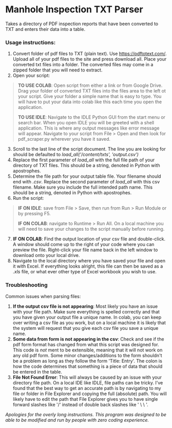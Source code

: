 # Manhole Inspection TXT Parser
Takes a directory of PDF inspection reports that have been converted to TXT and enters their data into a table.

### **Usage instructions:**
1. Convert folder of pdf files to TXT (plain text). Use https://pdftotext.com/. Upload all of your pdf files to the site and press download all. Place your converted txt files into a folder. The converted files may come in a zipped folder that you will need to extract. 
2. Open your script:
> **TO USE COLAB**: Open script from either a link or from Google Drive. Drag your folder of converted TXT files into the files area to the left ot your script. Give your folder a simple name that is easy to type. You will have to put your data into colab like this each time you open the application.
> 
>**TO USE IDLE**: Navigate to the IDLE Python GUI from the start menu or search bar. When you open IDLE you will be greeted with a shell application. This is where any output messages like error message will appear. Navigate to your script from File > Open and then look for pdf_scraper.py wherever you have it saved. 
3. Scroll to the last line of the script document. The line you are looking for should be defaulted to *load_all('/content/txts', 'output.csv')*
4. Replace the first parameter of *load_all*  with the full file path of your directory of TXT files. This should be a string, denoted in Python with apostrophes. 
5. Determine the file path for your output table file. Your filename should end with *.csv*. Replace the second parameter of *load_all* with this csv filename. Make sure you include the full intended path name. This should be a string, denoted in Python with apostrophes. 
6. Run the script:
> **IF ON IDLE**: save from File > Save, then run from Run > Run Module or by pressing F5.
>
> **IF ON COLAB**: navigate to Runtime > Run All. On a local machine you will need to save your changes to the script manually before running. 

7. **IF ON COLAB**: Find the output location of your csv file and double-click. A window should come up to the right of your code where you can preview the file. Right-click your file name back in the left window to download onto your local drive. 
8. Navigate to the local directory where you have saved your file and open it with Excel. If everything looks alright, this file can then be saved as a *.xls* file, or what ever other type of Excel workbook you wish to use.

### **Troubleshooting**
Common issues when parsing files:
1. **If the output csv file is not appearing**:  Most likely you have an issue with your file path. Make sure everything is spelled correctly and that you have given your output file a unique name. In colab, you can keep over writing a csv file as you work, but on a local machine it is likely that the system will request that you give each csv file you save a unique name. 
2. **Some data from form is not appearing in the csv**: Check and see if the pdf form format has changed from what this script was designed for. This code is *not* ment to be extensible, meaning that it will not work on any old pdf form. Some minor changes/additions to the form shouldn't be a problem as long as they follow the form 'Title: Entry'. The colon is how the code determines that something is a piece of data that should be entered in the table.
3. **File Not Found Error**: This will always be caused by an issue with your directory file path. On a local IDE like IDLE, file paths can be tricky. I've found that the best way to get an accurate path is by navigating to my file or folder in File Explorer and copying the full (absolute) path. You will likely have to edit the path that File Explorer gives you to have single forward slashes like '/' instead of double back slashes like ' \ \ '.

*Apologies for the overly long instructions. This program was designed to be able to be modified and run by people with zero coding experience.*
